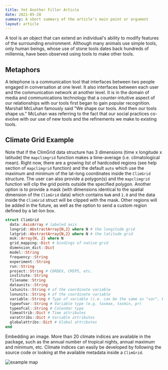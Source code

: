 ```yaml
---
title: Yet Another Filler Article
date: 2021-05-28
summary: A short summary of the article’s main point or argument
layout: article
---
```


A tool is an object that can extend an individual's ability to modify features of the surrounding environment. Although many animals use simple tools, only human beings, whose use of stone tools dates back hundreds of millennia, have been observed using tools to make other tools.

## Metaphors

A telephone is a communication tool that interfaces between two people engaged in conversation at one level. It also interfaces between each user and the communication network at another level. It is in the domain of media and communications technology that a counter-intuitive aspect of our relationships with our tools first began to gain popular recognition. Marshall McLuhan famously said "We shape our tools. And then our tools shape us." McLuhan was referring to the fact that our social practices co-evolve with our use of new tools and the refinements we make to existing tools.

## Climate Grid Example

Note that if the ClimGrid data structure has 3 dimensions (time x longitude x latitude) the `mapclimgrid` function makes a time-average (i.e. climatological mean). Right now, there are a growing list of hardcoded regions (see help section of `mapclimgrid` function) and the default `auto` which use the maximum and minimum of the lat-long coordinates inside the `ClimGrid` structure. The user can also provide a polygon(s) and the `mapclimgrid` function will clip the grid points outside the specified polygon. Another option is to provide a mask (with dimensions identical to the spatial dimension of the `ClimGrid` data) which contains `NaN` and `1.0` and the data inside the `ClimGrid` struct will be clipped with the mask. Other regions will be added in the future, as well as the option to send a custom region defined by a lat-lon box.

```julia
struct ClimGrid
  data::AxisArray # labeled axis
  longrid::AbstractArray{N,2} where N # the longitude grid
  latgrid::AbstractArray{N,2} where N # the latitude grid
  msk::Array{N, 2} where N
  grid_mapping::Dict # bindings of native grid
  dimension_dict::Dict
  model::String
  frequency::String
  experiment::String
  run::String
  project::String # CORDEX, CMIP5, etc.
  institute::String
  filename::String
  dataunits::String
  latunits::String # of the coordinate variable
  lonunits::String # of the coordinate variable
  variable::String # Type of variable (i.e. can be the same as "var", but it is changed when calculating indices)
  typeofvar::String # Variable type (e.g. tasmax, tasmin, pr)
  typeofcal::String # Calendar type
  timeattrib::Dict # Time attributes
  varattribs::Dict # Variable attributes
  globalattribs::Dict # Global attributes
end
```

Embedding an image. More than 20 climate indices are available in the package, such as the annual number of tropical nights, annual maximum and minimum, etc. Climate indices can easily be developed by following the source code or looking at the available metadata inside a `ClimGrid`.

![example map](/images/example-map.png)
